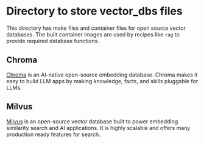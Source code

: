 # Directory to store vector_dbs files
This directory has make files and container files for open source vector databases. The built container images are used by recipes like `rag` to provide required database functions.

## Chroma
[Chroma](https://www.trychroma.com/) is an AI-native open-source embedding database.
Chroma makes it easy to build LLM apps by making knowledge, facts, and skills
pluggable for LLMs.

## Milvus
[Milvus](https://milvus.io/) is an open-source vector database built to power embedding similarity search and AI applications. It is highly scalable and offers many production ready features for search. 
